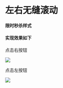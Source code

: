 # 左右无缝滚动
#### 限时秒杀样式

#### 实现效果如下

点击右按钮

![](http://jifxi.cn/github/images/seamless-rolling/1.gif)

点击左按钮

![](http://jifxi.cn/github/images/seamless-rolling/GIF.gif)


